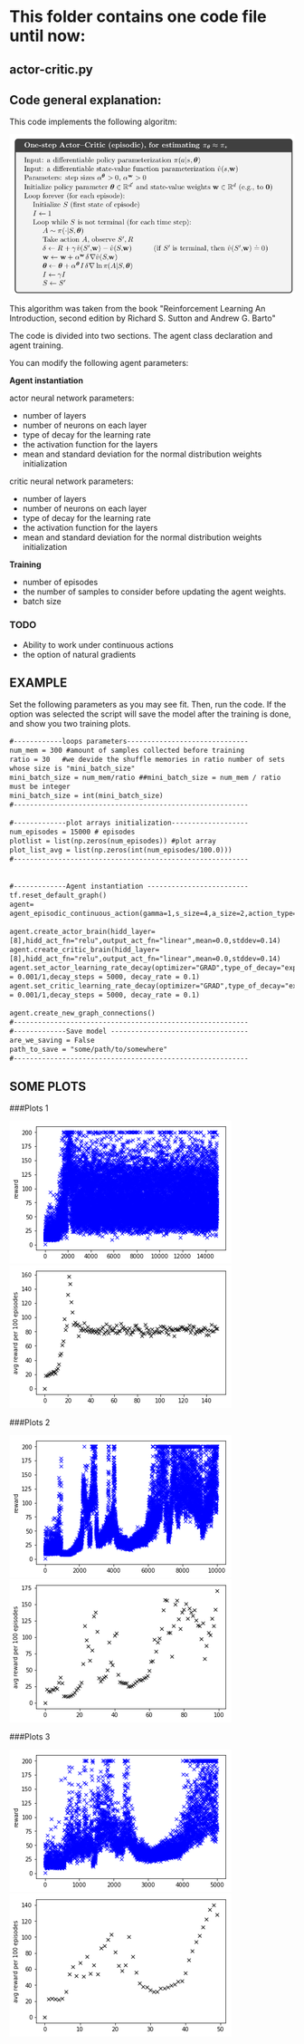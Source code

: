# This folder contains one code file until now: 
## actor-critic.py

## Code general explanation:

This code implements the following algoritm:

![title](images/algorithm.png)

This algorithm was taken from the book "Reinforcement Learning An Introduction, second edition by Richard S. Sutton and Andrew G. Barto"

The code is divided into two sections. The agent class declaration and agent training.

You can modify the following agent parameters:

**Agent instantiation**

actor neural network parameters:

 - number of layers
 - number of neurons on each layer
 - type of decay for the learning rate
 - the activation function for the layers
 - mean and standard deviation for the normal distribution weights initialization
 
critic neural network parameters:

 - number of layers
 - number of neurons on each layer
 - type of decay for the learning rate
 - the activation function for the layers
 - mean and standard deviation for the normal distribution weights initialization

**Training**

 - number of episodes
 - the number of samples to consider before updating the agent weights.
 - batch size


### TODO

 - Ability to work under continuous actions
 - the option of natural gradients




## EXAMPLE


Set the following parameters as you may see fit. Then, run the code. If the option was selected the script will save the model after the training is done, and show you two training plots. 

    #------------loops parameters------------------------------
    num_mem = 300 #amount of samples collected before training
    ratio = 30   #we devide the shuffle memories in ratio number of sets whose size is "mini_batch_size"
    mini_batch_size = num_mem/ratio ##mini_batch_size = num_mem / ratio must be integer
    mini_batch_size = int(mini_batch_size)
    #----------------------------------------------------------
    
    #-------------plot arrays initialization-------------------
    num_episodes = 15000 # episodes
    plotlist = list(np.zeros(num_episodes)) #plot array
    plot_list_avg = list(np.zeros(int(num_episodes/100.0)))
    #----------------------------------------------------------


    #-------------Agent instantiation -------------------------
    tf.reset_default_graph()
    agent= agent_episodic_continuous_action(gamma=1,s_size=4,a_size=2,action_type="discrete",amount_of_data_to_memorize=num_mem,optimizer="GRAD")

    agent.create_actor_brain(hidd_layer=[8],hidd_act_fn="relu",output_act_fn="linear",mean=0.0,stddev=0.14)
    agent.create_critic_brain(hidd_layer=[8],hidd_act_fn="relu",output_act_fn="linear",mean=0.0,stddev=0.14)
    agent.set_actor_learning_rate_decay(optimizer="GRAD",type_of_decay="exponential",learning_rate = 0.001/1,decay_steps = 5000, decay_rate = 0.1)
    agent.set_critic_learning_rate_decay(optimizer="GRAD",type_of_decay="exponential",learning_rate = 0.001/1,decay_steps = 5000, decay_rate = 0.1)

    agent.create_new_graph_connections()
    #----------------------------------------------------------
    #-------------Save model ----------------------------------
    are_we_saving = False
    path_to_save = "some/path/to/somewhere"
    #----------------------------------------------------------


## SOME PLOTS

###Plots 1

![title](images/nes.png)
![title](images/avgne.png)



###Plots 2

![title](images/single-episode-reward-plot-1-shuffle.png)
![title](images/avg-100-episode-reward-plot-1-shuffle.png)



###Plots 3

![title](images/lastsingle.png)
![title](images/lastavg.png)








 
